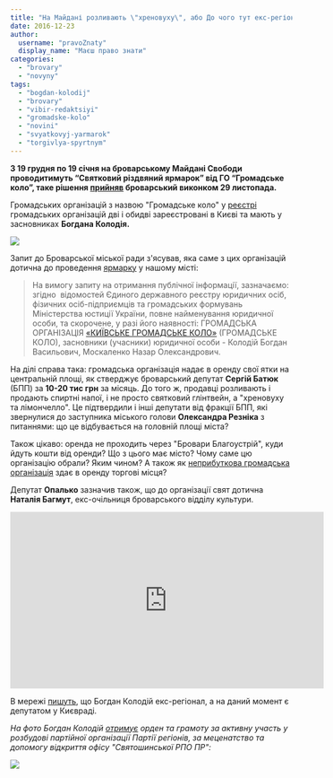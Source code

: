 ```yaml
---
title: "На Майдані розливають \"хреновуху\", або До чого тут екс-регіонал Богдан Колодій? - ВІДЕО"
date: 2016-12-23
author: 
  username: "pravoZnaty"
  display_name: "Маєш право знати"
categories: 
  - "brovary"
  - "novyny"
tags: 
  - "bogdan-kolodij"
  - "brovary"
  - "vibir-redaktsiyi"
  - "gromadske-kolo"
  - "novini"
  - "svyatkovyj-yarmarok"
  - "torgivlya-spyrtnym"
---
```


**З 19 грудня по 19 січня на броварському Майдані Свободи проводитимуть “Святковий різдвяний ярмарок” від ГО “Громадське коло”, таке рішення [прийняв](http://brovary-rada.gov.ua/documents/26288.html) броварський виконком 29 листопада.**

Громадських організацій з назвою "Громадське коло" у [реєстрі](http://rgo.informjust.ua/) громадських організацій дві і обидві зареєстровані в Києві та мають у засновниках **Богдана Колодія.**

[![](https://mpz.brovary.org/wp-content/uploads/2016/12/KRqqpCqcMQI.jpg)](https://mpz.brovary.org/wp-content/uploads/2016/12/KRqqpCqcMQI.jpg)

Запит до Броварської міської ради з'ясував, яка саме з цих організацій дотична до проведення [ярмарку](https://mpz.brovary.org/golovna-yalynka-mista-fotoreportazh/) у нашому місті:

> На вимогу запиту на отримання публічної інформації, зазначаємо: згідно  відомостей Єдиного державного реєстру юридичних осіб, фізичних осіб-підприємців та громадських формувань Міністерства юстиції України, повне найменування юридичної особи, та скорочене, у разі його наявності: ГРОМАДСЬКА ОРГАНІЗАЦІЯ [«КИЇВСЬКЕ ГРОМАДСЬКЕ КОЛО»](https://vk.com/club70143323) (ГРОМАДСЬКЕ КОЛО), засновники (учасники) юридичної особи - Колодій Богдан Васильович, Москаленко Назар Олександрович.

На ділі справа така: громадська організація надає в оренду свої ятки на центральній площі, як стверджує броварський депутат **Сергій Батюк** (БПП) за **10-20 тис грн** за місяць. До того ж, продавці розливають і продають спиртні напої, і не просто святковий глінтвейн, а "хреновуху та лімончелло". Це підтвердили і інші депутати від фракції БПП, які звернулися до заступника міського голови **Олександра Резніка** з питаннями: що це відбувається на головній площі міста?

Також цікаво: оренда не проходить через "Бровари Благоустрій", куди йдуть кошти від оренди? Що з цього має місто? Чому саме цю організацію обрали? Яким чином? А також як [неприбуткова громадська організація](http://gromkolo.com/ru/o-nas/) здає в оренду торгові місця?

Депутат **Опалько** зазначив також, що до організації свят дотична **Наталія Багмут**, екс-очільниця броварського відділу культури.

<iframe src="https://www.youtube.com/embed/nMqz29Xcf28" width="560" height="315" frameborder="0" allowfullscreen="allowfullscreen"></iframe>

В мережі [пишуть](http://svyatoshyno.rajon.kiev.ua/2014/06/07/%D0%B1%D0%BE%D0%B3%D0%B4%D0%B0%D0%BD-%D0%BA%D0%BE%D0%BB%D0%BE%D0%B4%D1%96%D0%B9-%D0%BC%D0%BE%D0%BB%D0%BE%D0%B4%D0%B8%D0%B9-%D1%80%D0%B5%D0%B3%D1%96%D0%BE%D0%BD%D0%B0%D0%BB-%D0%B2-%D0%BA%D0%BE/), що Богдан Колодій екс-регіонал, а на даний момент є депутатом у Києвраді.

_На фото Богдан Колодій [отримує](http://www.akcent.org.ua/volody-my-r-ty-shhenko-deputat-vid-bat-kivshhy-ny-tovmasyan-vid-budivel-ny-ka-aerodromu-yanukovy-cha-do-biznesu-z-separaty-stamy/) орден та грамоту за активну участь у розбудові партійної організації Партії регіонів, за меценатство та допомогу відкриття офісу "Святошинської РПО ПР":_

[![](https://mpz.brovary.org/wp-content/uploads/2016/12/73.jpg)](https://mpz.brovary.org/wp-content/uploads/2016/12/73.jpg)
